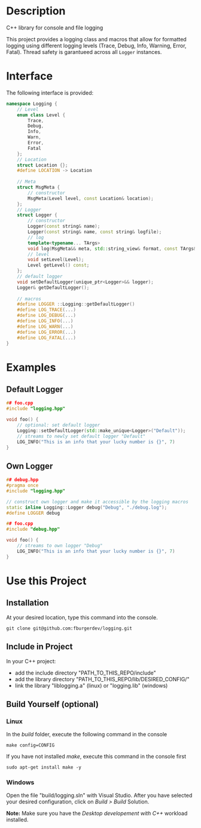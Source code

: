 # Description
C++ library for console and file logging

This project provides a logging class and macros that allow for formatted logging using different logging levels (Trace, Debug, Info, Warning, Error, Fatal). Thread safety is garantueed across all `Logger` instances.

# Interface
The following interface is provided:
```cpp
namespace Logging {
    // Level
    enum class Level {
        Trace,
        Debug,
        Info,
        Warn,
        Error,
        Fatal
    };
    // Location
    struct Location {};
    #define LOCATION -> Location
       
    // Meta
    struct MsgMeta {
        // constructor
        MsgMeta(Level level, const Location& location);
    };    
    // Logger
    struct Logger {
        // constructor
        Logger(const string& name);
        Logger(const string& name, const string& logfile);
        // log
        template<typename... TArgs>
        void log(MsgMeta&& meta, std::string_view& format, const TArgs&... args);
        // level
        void setLevel(Level);
        Level getLevel() const;
    };    
    // default logger
    void setDefaultLogger(unique_ptr<Logger>&& logger);
    Logger& getDefaultLogger();
    
    // macros
    #define LOGGER ::Logging::getDefaultLogger()
    #define LOG_TRACE(...)
    #define LOG_DEBUG(...)
    #define LOG_INFO(...)
    #define LOG_WARN(...)
    #define LOG_ERROR(...)
    #define LOG_FATAL(...)
}
```
# Examples
## Default Logger
```cpp
## foo.cpp
#include "logging.hpp"

void foo() {
	// optional: set default logger
	Logging::setDefaultLogger(std::make_unique<Logger>("Default"));
	// streams to newly set default logger "Default"
	LOG_INFO("This is an info that your lucky number is {}", 7)
}
```
## Own Logger
```cpp
## debug.hpp
#pragma once
#include "logging.hpp"

// construct own logger and make it accessible by the logging macros
static inline Logging::Logger debug("Debug", "./debug.log");
#define LOGGER debug
```
```cpp
## foo.cpp
#include "debug.hpp"

void foo() {
	// streams to own logger "Debug"
	LOG_INFO("This is an info that your lucky number is {}", 7)
}
```

# Use this Project
## Installation
At your desired location, type this command into the console.
``` console
git clone git@github.com:fburgerdev/logging.git
```

## Include in Project
In your C++ project:
- add the include directory "PATH_TO_THIS_REPO/include" 
- add the library directory "PATH_TO_THIS_REPO/lib/DESIRED_CONFIG/" 
- link the library "liblogging.a" (linux) or "logging.lib" (windows)

## Build Yourself (optional)
### Linux
In the _build_ folder, execute the following command in the console
``` console
make config=CONFIG
```
If you have not installed _make_, execute this command in the console first
``` console
sudo apt-get install make -y
```

### Windows
Open the file "build/logging.sln" with Visual Studio.
After you have selected your desired configuration, click on _Build > Build_ Solution.

__Note:__ Make sure you have the _Desktop developement with C++_ workload installed.